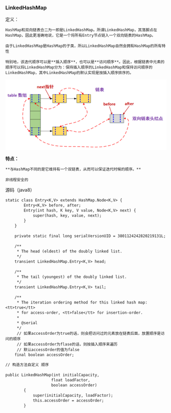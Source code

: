 ### LinkedHashMap

定义：

	HashMap和双向链表合二为一即是LinkedHashMap。所谓LinkedHashMap，其落脚点在HashMap，因此更准确地说，它是一个将所有Entry节点链入一个双向链表的HashMap。

	由于LinkedHashMap是HashMap的子类，所以LinkedHashMap自然会拥有HashMap的所有特性

	特别地，该迭代顺序可以是**插入顺序**，也可以是**访问顺序**。因此，根据链表中元素的顺序可以将LinkedHashMap分为：保持插入顺序的LinkedHashMap和保持访问顺序的LinkedHashMap，其中LinkedHashMap的默认实现是按插入顺序排序的。

![LinkedHashMap](LinkedHashMap.png)



**特点：**

	**与HashMap不同的是它维持有一个双链表，从而可以保证迭代时候的顺序。**

	非线程安全的



源码（java8）

```
static class Entry<K,V> extends HashMap.Node<K,V> {
        Entry<K,V> before, after;
        Entry(int hash, K key, V value, Node<K,V> next) {
            super(hash, key, value, next);
        }
    }

    private static final long serialVersionUID = 3801124242820219131L;

    /**
     * The head (eldest) of the doubly linked list.
     */
    transient LinkedHashMap.Entry<K,V> head;

    /**
     * The tail (youngest) of the doubly linked list.
     */
    transient LinkedHashMap.Entry<K,V> tail;

    /**
     * The iteration ordering method for this linked hash map: <tt>true</tt>
     * for access-order, <tt>false</tt> for insertion-order.
     *
     * @serial
     */
     // 如果accessOrder为true的话，则会把访问过的元素放在链表后面，放置顺序是访问的顺序 
	 // 如果accessOrder为flase的话，则按插入顺序来遍历
	 // 默认accessOrder的值为false
    final boolean accessOrder;
```



```
// 构造方法自定义 顺序

public LinkedHashMap(int initialCapacity, 
					float loadFactor, 
					boolean accessOrder) 
		{    
			super(initialCapacity, loadFactor);    
			this.accessOrder = accessOrder;
		}
```





